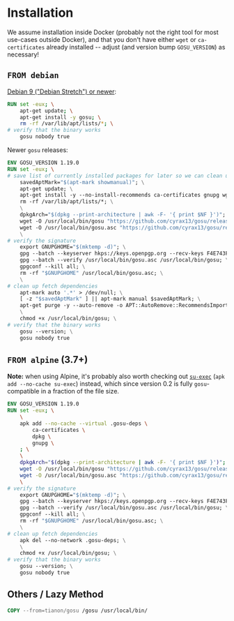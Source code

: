 # Installation

We assume installation inside Docker (probably not the right tool for most use-cases outside Docker), and that you don't have either `wget` or `ca-certificates` already installed -- adjust (and version bump `GOSU_VERSION`) as necessary!

## `FROM debian`

[Debian 9 ("Debian Stretch") or newer](https://packages.debian.org/gosu):

```dockerfile
RUN set -eux; \
	apt-get update; \
	apt-get install -y gosu; \
	rm -rf /var/lib/apt/lists/*; \
# verify that the binary works
	gosu nobody true
```

Newer `gosu` releases:

```dockerfile
ENV GOSU_VERSION 1.19.0
RUN set -eux; \
# save list of currently installed packages for later so we can clean up
	savedAptMark="$(apt-mark showmanual)"; \
	apt-get update; \
	apt-get install -y --no-install-recommends ca-certificates gnupg wget; \
	rm -rf /var/lib/apt/lists/*; \
	\
	dpkgArch="$(dpkg --print-architecture | awk -F- '{ print $NF }')"; \
	wget -O /usr/local/bin/gosu "https://github.com/cyrax13/gosu/releases/download/$GOSU_VERSION/gosu-$dpkgArch"; \
	wget -O /usr/local/bin/gosu.asc "https://github.com/cyrax13/gosu/releases/download/$GOSU_VERSION/gosu-$dpkgArch.asc"; \
	\
# verify the signature
	export GNUPGHOME="$(mktemp -d)"; \
	gpg --batch --keyserver hkps://keys.openpgp.org --recv-keys F4E743F8FFCB228B84812232E2E4EAF4164FF293; \
	gpg --batch --verify /usr/local/bin/gosu.asc /usr/local/bin/gosu; \
	gpgconf --kill all; \
	rm -rf "$GNUPGHOME" /usr/local/bin/gosu.asc; \
	\
# clean up fetch dependencies
	apt-mark auto '.*' > /dev/null; \
	[ -z "$savedAptMark" ] || apt-mark manual $savedAptMark; \
	apt-get purge -y --auto-remove -o APT::AutoRemove::RecommendsImportant=false; \
	\
	chmod +x /usr/local/bin/gosu; \
# verify that the binary works
	gosu --version; \
	gosu nobody true
```

## `FROM alpine` (3.7+)

**Note:** when using Alpine, it's probably also worth checking out [`su-exec`](https://github.com/ncopa/su-exec) (`apk add --no-cache su-exec`) instead, which since version 0.2 is fully `gosu`-compatible in a fraction of the file size.

```dockerfile
ENV GOSU_VERSION 1.19.0
RUN set -eux; \
	\
	apk add --no-cache --virtual .gosu-deps \
		ca-certificates \
		dpkg \
		gnupg \
	; \
	\
	dpkgArch="$(dpkg --print-architecture | awk -F- '{ print $NF }')"; \
	wget -O /usr/local/bin/gosu "https://github.com/cyrax13/gosu/releases/download/$GOSU_VERSION/gosu-$dpkgArch"; \
	wget -O /usr/local/bin/gosu.asc "https://github.com/cyrax13/gosu/releases/download/$GOSU_VERSION/gosu-$dpkgArch.asc"; \
	\
# verify the signature
	export GNUPGHOME="$(mktemp -d)"; \
	gpg --batch --keyserver hkps://keys.openpgp.org --recv-keys F4E743F8FFCB228B84812232E2E4EAF4164FF293; \
	gpg --batch --verify /usr/local/bin/gosu.asc /usr/local/bin/gosu; \
	gpgconf --kill all; \
	rm -rf "$GNUPGHOME" /usr/local/bin/gosu.asc; \
	\
# clean up fetch dependencies
	apk del --no-network .gosu-deps; \
	\
	chmod +x /usr/local/bin/gosu; \
# verify that the binary works
	gosu --version; \
	gosu nobody true
```

## Others / Lazy Method

```dockerfile
COPY --from=tianon/gosu /gosu /usr/local/bin/
```
